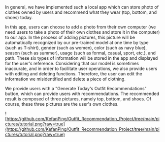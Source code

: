 In general, we have implemented such a local app which can store photo of clothes owned by users and recommend what they wear (top, bottom, and shoes) today.

In this app, users can choose to add a photo from their own computer (we need users to take a photo of their own clothes and store it in the computer) to our app. In the process of adding pictures, this picture will be automatically recognized by our pre-trained model at one time by type (such as T-shirt), gender (such as women), color (such as navy blue), season (such as summer), usage (such as formal, casual, sport, etc.), and path. These six types of information will be stored in the app and displayed for the user's reference. Considering that our model is sometimes inaccurate, and in order to facilitate user operations, we also provide users with editing and deleting functions. Therefore, the user can edit the information we misidentified and delete a piece of clothing.

We provide users with a "Generate Today's Outfit Recommendations" button, which can provide users with recommendations. The recommended result is composed of three pictures, namely top, bottom, and shoes. Of course, these three pictures are the user's own clothes.

![https://github.com/KefanPing/Outfit_Recommendation_Project/tree/main/pictures/tutorial.png?raw=true](https://github.com/KefanPing/Outfit_Recommendation_Project/tree/main/pictures/tutorial.png?raw=true)
